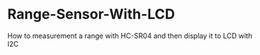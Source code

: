 # Range-Sensor-With-LCD
How to measurement a range with HC-SR04 and then display it to LCD with I2C
